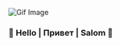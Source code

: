 
![Gif Image](https://media.giphy.com/media/R6gvnAxj2ISzJdbA63/giphy.gif)
### 👋 Hello | Привет | Salom 👋
<!--
**robot3human0/robot3human0** is a ✨ _special_ ✨ repository because its `README.md` (this file) appears on your GitHub profile.
![Gif image]("https://media.giphy.com/media/R6gvnAxj2ISzJdbA63/giphy.gif")
Here are some ideas to get you started:

- 🔭 I’m currently working on ...
- 🌱 I’m currently learning ...
- 👯 I’m looking to collaborate on ...
- 🤔 I’m looking for help with ...
- 💬 Ask me about ...
- 📫 How to reach me: ...
- 😄 Pronouns: ...
- ⚡ Fun fact: ...
-->
